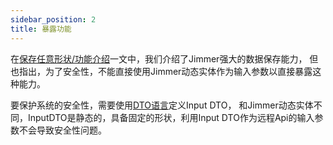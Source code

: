 ```yaml
---
sidebar_position: 2 
title: 暴露功能
---
```


在[保存任意形状/功能介绍](../feature)一文中，我们介绍了Jimmer强大的数据保存能力，
但也指出，为了安全性，不能直接使用Jimmer动态实体作为输入参数以直接暴露这种能力。

要保护系统的安全性，需要使用[DTO语言](../../../object/view/dto-language)定义Input DTO，
和Jimmer动态实体不同，InputDTO是静态的，具备固定的形状，利用Input DTO作为远程Api的输入参数不会导致安全性问题。
